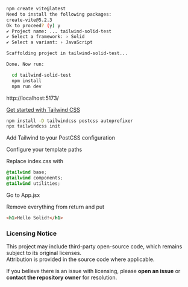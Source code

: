 ```sh
npm create vite@latest
Need to install the following packages:
create-vite@5.2.3
Ok to proceed? (y) y
✔ Project name: ... tailwind-solid-test
✔ Select a framework: › Solid
✔ Select a variant: › JavaScript

Scaffolding project in tailwind-solid-test...

Done. Now run:

  cd tailwind-solid-test
  npm install
  npm run dev
```

http://localhost:5173/

[Get started with Tailwind CSS](https://tailwindcss.com/docs/installation/using-postcss)

```sh
npm install -D tailwindcss postcss autoprefixer
npx tailwindcss init
```

Add Tailwind to your PostCSS configuration

Configure your template paths

Replace index.css with

```css
@tailwind base;
@tailwind components;
@tailwind utilities;
```

Go to App.jsx

Remove everything from return and put 

```html
<h1>Hello Solid!</h1>
```

### Licensing Notice

This project may include third-party open-source code, which remains subject to its original licenses.<br>
Attribution is provided in the source code where applicable.  

If you believe there is an issue with licensing, please **open an issue** or **contact the repository owner** for resolution.

<br>
